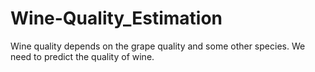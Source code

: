 # Wine-Quality_Estimation
Wine quality depends on the grape quality and some other species. We need to predict the  quality of wine.
